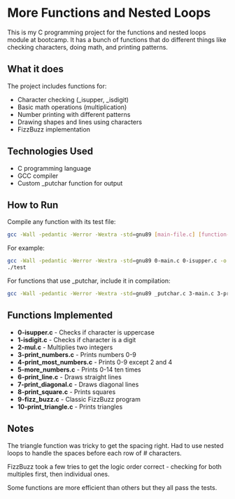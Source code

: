 # More Functions and Nested Loops

This is my C programming project for the functions and nested loops module at bootcamp. It has a bunch of functions that do different things like checking characters, doing math, and printing patterns.

## What it does

The project includes functions for:
- Character checking (_isupper, _isdigit)
- Basic math operations (multiplication)
- Number printing with different patterns
- Drawing shapes and lines using characters
- FizzBuzz implementation

## Technologies Used

- C programming language
- GCC compiler
- Custom _putchar function for output

## How to Run

Compile any function with its test file:
```bash
gcc -Wall -pedantic -Werror -Wextra -std=gnu89 [main-file.c] [function-file.c] -o [output-name]
```

For example:
```bash
gcc -Wall -pedantic -Werror -Wextra -std=gnu89 0-main.c 0-isupper.c -o test
./test
```

For functions that use _putchar, include it in compilation:
```bash
gcc -Wall -pedantic -Werror -Wextra -std=gnu89 _putchar.c 3-main.c 3-print_numbers.c -o test
```

## Functions Implemented

- **0-isupper.c** - Checks if character is uppercase
- **1-isdigit.c** - Checks if character is a digit
- **2-mul.c** - Multiplies two integers
- **3-print_numbers.c** - Prints numbers 0-9
- **4-print_most_numbers.c** - Prints 0-9 except 2 and 4
- **5-more_numbers.c** - Prints 0-14 ten times
- **6-print_line.c** - Draws straight lines
- **7-print_diagonal.c** - Draws diagonal lines
- **8-print_square.c** - Prints squares
- **9-fizz_buzz.c** - Classic FizzBuzz program
- **10-print_triangle.c** - Prints triangles

## Notes

The triangle function was tricky to get the spacing right. Had to use nested loops to handle the spaces before each row of # characters.

FizzBuzz took a few tries to get the logic order correct - checking for both multiples first, then individual ones.

Some functions are more efficient than others but they all pass the tests.
